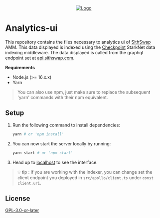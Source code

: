 <div id="top"></div>

<br />

<div align="center">
    <a href="https://sithswap.com">
      <img src="/src/assets/svg/logo.png" alt="Logo" width="auto" height="auto">
    </a>
    <br>
    <a href="https://starkware.co/">
      <img src="https://img.shields.io/badge/powered_by-StarkWare-navy" alt="">
    </a>
</div>

# Analytics-ui

This repository contains the files necessary to analytics ui of [SithSwap](https://sithswap.com) AMM.
This data displayed is indexed using the [Checkpoint](https://docs.checkpoint.fyi) StarkNet data indexing middleware.
The data displayed is called from the graphql endpoint set at [api.sithswap.com](http://api.sithswap.com:3000).


**Requirements**

- Node.js (>= 16.x.x)
- Yarn

> You can also use npm, just make sure to replace the subsequent 'yarn' commands with their npm equivalent.

## Setup

1. Run the following command to install dependencies:
   ```bash
   yarn # or 'npm install'
    ```

2. You can now start the server locally by running:
   ```bash
   yarn start # or 'npm start'
    ```

3. Head up to [localhost](http://localhost:3000) to see the interface.

> 💡 tip : if you are working with the indexer, you can change set the client endpoint you deployed in `src/apollo/client.ts` under `const client.uri`.

## License

[GPL-3.0-or-later](https://spdx.org/licenses/GPL-3.0-or-later.html)
